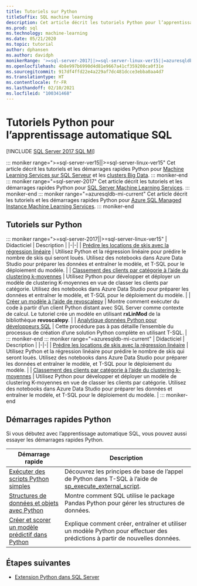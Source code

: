 ```yaml
---
title: Tutoriels sur Python
titleSuffix: SQL machine learning
description: Cet article décrit les tutoriels Python pour l’apprentissage automatique SQL. Découvrez comment exécuter des scripts et générer des modèles de Machine Learning.
ms.prod: sql
ms.technology: machine-learning
ms.date: 05/21/2020
ms.topic: tutorial
author: dphansen
ms.author: davidph
monikerRange: '>=sql-server-2017||>=sql-server-linux-ver15||=azuresqldb-mi-current'
ms.openlocfilehash: 4b8e997b6990d4d81e9667a41cf359208ca0f31e
ms.sourcegitcommit: 917df4ffd22e4a229af7dc481dcce3ebba0aa4d7
ms.translationtype: HT
ms.contentlocale: fr-FR
ms.lasthandoff: 02/10/2021
ms.locfileid: "100341468"
---
```

# <a name="python-tutorials-for-sql-machine-learning"></a>Tutoriels Python pour l’apprentissage automatique SQL
[!INCLUDE [SQL Server 2017 SQL MI](../../includes/applies-to-version/sqlserver2017-asdbmi.md)]

::: moniker range=">=sql-server-ver15||>=sql-server-linux-ver15"
Cet article décrit les tutoriels et les démarrages rapides Python pour [Machine Learning Services sur SQL Serveur](../sql-server-machine-learning-services.md) et les [clusters Big Data](../../big-data-cluster/machine-learning-services.md).
::: moniker-end
::: moniker range="=sql-server-2017"
Cet article décrit les tutoriels et les démarrages rapides Python pour [SQL Server Machine Learning Services](../sql-server-machine-learning-services.md).
::: moniker-end
::: moniker range="=azuresqldb-mi-current"
Cet article décrit les tutoriels et les démarrages rapides Python pour [Azure SQL Managed Instance Machine Learning Services](/azure/azure-sql/managed-instance/machine-learning-services-overview).
::: moniker-end

<a name="bkmk_pythontutorials"></a>

## <a name="python-tutorials"></a>Tutoriels sur Python

::: moniker range=">=sql-server-2017||>=sql-server-linux-ver15"
| Didacticiel | Description |
|-|-|
| [Prédire les locations de skis avec la régression linéaire](python-ski-rental-linear-regression.md) | Utilisez Python et la régression linéaire pour prédire le nombre de skis qui seront loués. Utilisez des notebooks dans Azure Data Studio pour préparer les données et entraîner le modèle, et T-SQL pour le déploiement du modèle. |
| [Classement des clients par catégorie à l’aide du clustering k-moyennes](python-clustering-model.md) | Utilisez Python pour développer et déployer un modèle de clustering K-moyennes en vue de classer les clients par catégorie. Utilisez des notebooks dans Azure Data Studio pour préparer les données et entraîner le modèle, et T-SQL pour le déploiement du modèle. |
| [Créer un modèle à l’aide de revoscalepy](use-python-revoscalepy-to-create-model.md) | Montre comment exécuter du code à partir d’un client Python distant avec SQL Server comme contexte de calcul. Le tutoriel crée un modèle en utilisant **rxLinMod** de la bibliothèque **revoscalepy**. |
| [Analytique données Python pour développeurs SQL](python-taxi-classification-introduction.md) | Cette procédure pas à pas détaille l’ensemble du processus de création d’une solution Python complète en utilisant T-SQL. |
::: moniker-end
::: moniker range="=azuresqldb-mi-current"
| Didacticiel | Description |
|-|-|
| [Prédire les locations de skis avec la régression linéaire](python-ski-rental-linear-regression.md) | Utilisez Python et la régression linéaire pour prédire le nombre de skis qui seront loués. Utilisez des notebooks dans Azure Data Studio pour préparer les données et entraîner le modèle, et T-SQL pour le déploiement du modèle. |
| [Classement des clients par catégorie à l’aide du clustering k-moyennes](python-clustering-model.md) | Utilisez Python pour développer et déployer un modèle de clustering K-moyennes en vue de classer les clients par catégorie. Utilisez des notebooks dans Azure Data Studio pour préparer les données et entraîner le modèle, et T-SQL pour le déploiement du modèle. |
::: moniker-end

## <a name="python-quickstarts"></a>Démarrages rapides Python

Si vous débutez avec l’apprentissage automatique SQL, vous pouvez aussi essayer les démarrages rapides Python.

| Démarrage rapide | Description |
|-|-|
| [Exécuter des scripts Python simples](quickstart-python-create-script.md) | Découvrez les principes de base de l’appel de Python dans T-SQL à l’aide de [sp_execute_external_script](../../relational-databases/system-stored-procedures/sp-execute-external-script-transact-sql.md). |
| [Structures de données et objets avec Python](quickstart-python-data-structures.md) | Montre comment SQL utilise le package Pandas Python pour gérer les structures de données. |
| [Créer et scorer un modèle prédictif dans Python](quickstart-python-train-score-model.md) | Explique comment créer, entraîner et utiliser un modèle Python pour effectuer des prédictions à partir de nouvelles données. |

## <a name="next-steps"></a>Étapes suivantes

+ [Extension Python dans SQL Server](../concepts/extension-python.md)

